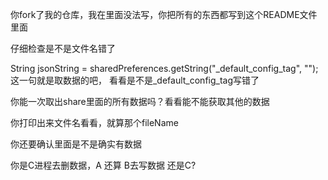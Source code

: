 你fork了我的仓库，我在里面没法写，你把所有的东西都写到这个README文件里面


仔细检查是不是文件名错了


String jsonString = sharedPreferences.getString("_default_config_tag", "");
这一句就是取数据的吧， 看看是不是_default_config_tag写错了

你能一次取出share里面的所有数据吗？看看能不能获取其他的数据

你打印出来文件名看看，就算那个fileName

你还要确认里面是不是确实有数据

你是C进程去删数据，A 还算 B去写数据 还是C?
